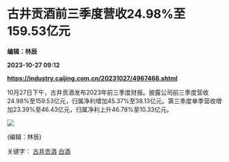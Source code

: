 # 古井贡酒前三季度营收24.98%至159.53亿元
**编辑：林辰**

**2023-10-27 09:12**

**https://industry.caijing.com.cn/20231027/4967468.shtml**

10月27日下午，古井贡酒发布2023年前三季度财报。披露公司前三季度营收24.98%至159.53亿元，归属净利增加45.37%至38.13亿元。第三季度单季营收增加23.39%至46.43亿元，归属净利上升46.78%至10.33亿元。

![](https://tx1.cdn.caijing.com.cn/2014-03-27/114048455.jpg)

(编辑：林辰)

关键字： [古井贡酒](https://app.caijing.com.cn/tags.php?tag=%E5%8F%A4%E4%BA%95%E8%B4%A1%E9%85%92 "古井贡酒") [白酒](https://app.caijing.com.cn/tags.php?tag=%E7%99%BD%E9%85%92 "白酒")